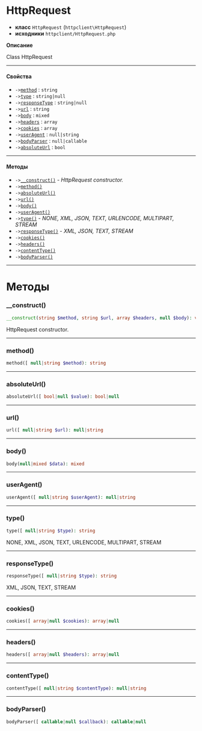 # HttpRequest

- **класс** `HttpRequest` (`httpclient\HttpRequest`)
- **исходники** `httpclient/HttpRequest.php`

**Описание**

Class HttpRequest

---

#### Свойства

- `->`[`method`](#prop-method) : `string`
- `->`[`type`](#prop-type) : `string|null`
- `->`[`responseType`](#prop-responsetype) : `string|null`
- `->`[`url`](#prop-url) : `string`
- `->`[`body`](#prop-body) : `mixed`
- `->`[`headers`](#prop-headers) : `array`
- `->`[`cookies`](#prop-cookies) : `array`
- `->`[`userAgent`](#prop-useragent) : `null|string`
- `->`[`bodyParser`](#prop-bodyparser) : `null|callable`
- `->`[`absoluteUrl`](#prop-absoluteurl) : `bool`

---

#### Методы

- `->`[`__construct()`](#method-__construct) - _HttpRequest constructor._
- `->`[`method()`](#method-method)
- `->`[`absoluteUrl()`](#method-absoluteurl)
- `->`[`url()`](#method-url)
- `->`[`body()`](#method-body)
- `->`[`userAgent()`](#method-useragent)
- `->`[`type()`](#method-type) - _NONE, XML, JSON, TEXT, URLENCODE, MULTIPART, STREAM_
- `->`[`responseType()`](#method-responsetype) - _XML, JSON, TEXT, STREAM_
- `->`[`cookies()`](#method-cookies)
- `->`[`headers()`](#method-headers)
- `->`[`contentType()`](#method-contenttype)
- `->`[`bodyParser()`](#method-bodyparser)

---
# Методы

<a name="method-__construct"></a>

### __construct()
```php
__construct(string $method, string $url, array $headers, null $body): void
```
HttpRequest constructor.

---

<a name="method-method"></a>

### method()
```php
method([ null|string $method): string
```

---

<a name="method-absoluteurl"></a>

### absoluteUrl()
```php
absoluteUrl([ bool|null $value): bool|null
```

---

<a name="method-url"></a>

### url()
```php
url([ null|string $url): null|string
```

---

<a name="method-body"></a>

### body()
```php
body(null|mixed $data): mixed
```

---

<a name="method-useragent"></a>

### userAgent()
```php
userAgent([ null|string $userAgent): null|string
```

---

<a name="method-type"></a>

### type()
```php
type([ null|string $type): string
```
NONE, XML, JSON, TEXT, URLENCODE, MULTIPART, STREAM

---

<a name="method-responsetype"></a>

### responseType()
```php
responseType([ null|string $type): string
```
XML, JSON, TEXT, STREAM

---

<a name="method-cookies"></a>

### cookies()
```php
cookies([ array|null $cookies): array|null
```

---

<a name="method-headers"></a>

### headers()
```php
headers([ array|null $headers): array|null
```

---

<a name="method-contenttype"></a>

### contentType()
```php
contentType([ null|string $contentType): null|string
```

---

<a name="method-bodyparser"></a>

### bodyParser()
```php
bodyParser([ callable|null $callback): callable|null
```